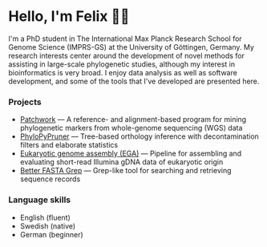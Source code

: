 # Hello, I'm Felix 👋🏻

I'm a PhD student in The International Max Planck Research School for Genome Science (IMPRS-GS)
at the University of Göttingen, Germany. My research interests center around the development 
of novel methods for assisting in large-scale phylogenetic studies, although my interest in
bioinformatics is very broad. I enjoy data analysis as well as software development, and some of 
the tools that I've developed are presented here.

### Projects

- [Patchwork](https://github.com/fethalen/Patchwork) — A reference- and alignment-based program for mining phylogenetic markers from whole-genome sequencing (WGS) data
- [PhyloPyPruner](https://github.com/fethalen/phylopypruner) — Tree-based orthology inference with decontamination filters and elaborate statistics
- [Eukaryotic genome assembly (EGA)](https://github.com/ThiloSchulze/eukaryotic-genome-assembly) — Pipeline for assembling and evaluating short-read Illumina gDNA data of eukaryotic origin
- [Better FASTA Grep](https://github.com/fethalen/better_fasta_grep) — Grep-like tool for searching and retrieving sequence records

### Language skills

- English (fluent)
- Swedish (native)
- German (beginner)
